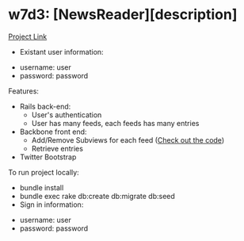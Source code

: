 # w7d3: [NewsReader][description]

[Project Link](http://linh-feedsreader.herokuapp.com)
- Existant user information: 
+ username: user
+ password: password

Features:
- Rails back-end:
   - User's authentication
   - User has many feeds, each feeds has many entries
- Backbone front end:
   - Add/Remove Subviews for each feed ([Check out the code](https://github.com/linhbui/feeds_reader/blob/master/app/assets/javascripts/news_reader.js))
   - Retrieve entries
- Twitter Bootstrap

To run project locally:
- bundle install
- bundle exec rake db:create db:migrate db:seed
- Sign in information: 
+ username: user
+ password: password
